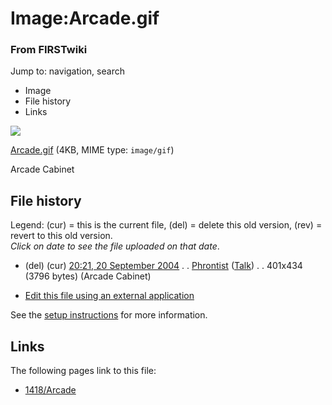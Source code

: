 

# Image:Arcade.gif

### From FIRSTwiki

Jump to: navigation, search

  * Image
  * File history
  * Links

![](/media/a/a9/Arcade.gif)

[Arcade.gif](/media/a/a9/Arcade.gif "Arcade.gif" ) (4KB, MIME type:
`image/gif`)

Arcade Cabinet

## File history

Legend: (cur) = this is the current file, (del) = delete this old version,
(rev) = revert to this old version.  
_Click on date to see the file uploaded on that date_.

  * (del) (cur) [20:21, 20 September 2004](/media/a/a9/Arcade.gif "/media/a/a9/Arcade.gif" ) . . [Phrontist](User:Phrontist "User:Phrontist" ) ([Talk](User_talk:Phrontist "User talk:Phrontist" )) . . 401x434 (3796 bytes) (Arcade Cabinet)
  

  * [Edit this file using an external application](/index.php?title=Image:Arcade.gif&action=edit&externaledit=true&mode=file "Image:Arcade.gif" )

See the [setup
instructions](http://meta.wikimedia.org/wiki/Help:External_editors
"http://meta.wikimedia.org/wiki/Help:External_editors" ) for more information.

## Links

The following pages link to this file:

  * [1418/Arcade](1418/Arcade "1418/Arcade" )

